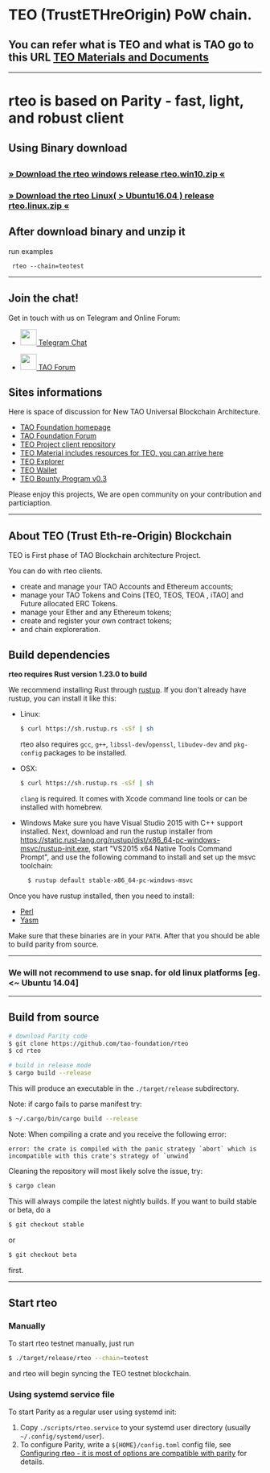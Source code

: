 # TEO (TrustETHreOrigin) PoW chain.
## You can refer what is TEO  and what is TAO go to this URL [TEO Materials and Documents](https://github.com/tao-foundation/teo-material)

----------------------

# rteo is based on Parity - fast, light, and robust client

##
##  Using Binary download
##  
### [» Download the rteo windows release rteo.win10.zip «](https://github.com/tao-foundation/rteo/raw/master/target/release/rteo.win10.zip) 
### [» Download the rteo Linux( > Ubuntu16.04 )   release rteo.linux.zip «](https://github.com/tao-foundation/rteo/raw/master/target/release/rteo.linux.zip) 
##
##  After download binary and unzip it
  run examples
```
 rteo --chain=teotest
```


----------------------

## Join the chat!

Get in touch with us on Telegram and Online Forum: <br>
 
 * [<img src="https://upload.wikimedia.org/wikipedia/commons/8/82/Telegram_logo.svg" width="32"> Telegram Chat](https://t.me/trustfarmblockchaintalk) <br>

 * [<img src="https://forum.tao.foundation/assets/uploads/system/site-logo.png" width="32"> TAO Forum](https://forum.tao.foundation) <br>
 
## Sites informations

Here is space of discussion for New TAO Universal Blockchain Architecture.

* [TAO Foundation homepage](https://tao.foundation)
* [TAO Foundation Forum](https://forum.tao.foundation)
* [TEO Project  client repository](https://github.com/tao-foundation/rteo)
* [TEO Material includes resources for TEO, you can arrive here](https://github.com/tao-foundation/teo-material)
* [TEO Explorer](https://teoexplorer.tao.ac)
* [TEO Wallet](https://wallet.tao.ac)
* [TEO Bounty Program v0.3](https://github.com/tao-foundation/teo-material/blob/master/documents/TEO-Airdrop-BountyProgram-v0.3.pdf)

Please enjoy this projects,
We are open community  on your contribution and particiaption.

----

## About TEO (Trust Eth-re-Origin) Blockchain

TEO is First phase of TAO Blockchain architecture Project.

You can do with rteo clients.
- create and manage your TAO Accounts and Ethereum accounts;
- manage your TAO Tokens and Coins [TEO, TEOS, TEOA , iTAO] and Future allocated ERC Tokens.
- manage your Ether and any Ethereum tokens;
- create and register your own contract tokens;
- and chain exploreration.


## Build dependencies

**rteo requires Rust version 1.23.0 to build**

We recommend installing Rust through [rustup](https://www.rustup.rs/). If you don't already have rustup, you can install it like this:

- Linux:
	```bash
	$ curl https://sh.rustup.rs -sSf | sh
	```

	rteo also requires `gcc`, `g++`, `libssl-dev`/`openssl`, `libudev-dev` and `pkg-config` packages to be installed.

- OSX:
	```bash
	$ curl https://sh.rustup.rs -sSf | sh
	```

	`clang` is required. It comes with Xcode command line tools or can be installed with homebrew.

- Windows
  Make sure you have Visual Studio 2015 with C++ support installed. Next, download and run the rustup installer from
	https://static.rust-lang.org/rustup/dist/x86_64-pc-windows-msvc/rustup-init.exe, start "VS2015 x64 Native Tools Command Prompt", and use the following command to install and set up the msvc toolchain:
  ```bash
	$ rustup default stable-x86_64-pc-windows-msvc
  ```

Once you have rustup installed, then you need to install:
* [Perl](https://www.perl.org)
* [Yasm](http://yasm.tortall.net)

Make sure that these binaries are in your `PATH`. After that you should be able to build parity from source.

----

### We will not recommend to use snap. for old linux platforms [eg. <~ Ubuntu 14.04]

----

## Build from source

```bash
# download Parity code
$ git clone https://github.com/tao-foundation/rteo
$ cd rteo

# build in release mode
$ cargo build --release
```

This will produce an executable in the `./target/release` subdirectory.

Note: if cargo fails to parse manifest try:

```bash
$ ~/.cargo/bin/cargo build --release
```

Note: When compiling a crate and you receive the following error:

```
error: the crate is compiled with the panic strategy `abort` which is incompatible with this crate's strategy of `unwind`
```

Cleaning the repository will most likely solve the issue, try:

```bash
$ cargo clean
```

This will always compile the latest nightly builds. If you want to build stable or beta, do a

```bash
$ git checkout stable
```

or

```bash
$ git checkout beta
```

first.

----

## Start rteo

### Manually

To start rteo testnet manually, just run

```bash
$ ./target/release/rteo --chain=teotest
```

and rteo will begin syncing the TEO testnet blockchain.

### Using systemd service file

To start Parity as a regular user using systemd init:

1. Copy `./scripts/rteo.service` to your
systemd user directory (usually `~/.config/systemd/user`).
2. To configure Parity, write a `${HOME}/config.toml` config file, see [Configuring rteo - it is most of options are compatible with parity](https://paritytech.github.io/wiki/Configuring-Parity) for details.

